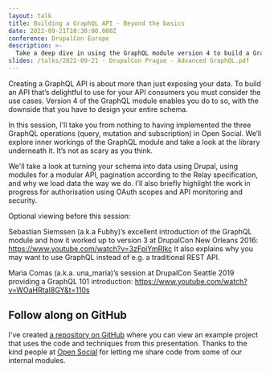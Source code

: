 ```yaml
---
layout: talk
title: Building a GraphQL API - Beyond the basics
date: 2022-09-21T10:30:00.000Z
conference: DrupalCon Europe
description: >-
  Take a deep dive in using the GraphQL module version 4 to build a GraphQL API for your Drupal project.
slides: /talks/2022-09-21 - DrupalCon Prague - Advanced GraphQL.pdf
---
```

Creating a GraphQL API is about more than just exposing your data. To build an
API that’s delightful to use for your API consumers you must consider the use
cases. Version 4 of the GraphQL module enables you do to so, with the downside
that you have to design your entire schema.

In this session, I'll take you from nothing to having implemented the three
GraphQL operations (query, mutation and subscription) in Open Social. We’ll
explore inner workings of the GraphQL module and take a look at the library
underneath it. It’s not as scary as you think.

We'll take a look at turning your schema into data using Drupal, using modules
for a modular API, pagination according to the Relay specification, and why we 
load data the way we do. I’ll also briefly highlight the work in progress for
authorisation using OAuth scopes and API monitoring and security.

Optional viewing before this session:

Sebastian Siemssen (a.k.a Fubhy)’s excellent introduction of the GraphQL module
and how it worked up to version 3 at DrupalCon New Orleans 2016:
<a href="https://www.youtube.com/watch?v=3zFpiYmRIkc">https://www.youtube.com/watch?v=3zFpiYmRIkc</a>
It also explains why you may want to use GraphQL instead of e.g. a traditional
REST API.

Maria Comas (a.k.a. una_maria)’s session at DrupalCon Seattle 2019 providing a
GraphQL 101 introduction: <a href="https://www.youtube.com/watch?v=WOaHRtaI8GY&t=110s">https://www.youtube.com/watch?v=WOaHRtaI8GY&t=110s</a>

## Follow along on GitHub
I've created [a repository on GitHub](https://github.com/Kingdutch/drupal-graphql-example) where you
can view an example project that uses the code and techniques from this presentation. Thanks to the
kind people at [Open Social](https://www.getopensocial.com) for letting me share code from some of 
our internal modules.
